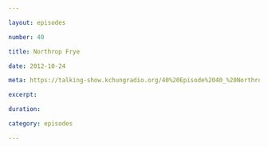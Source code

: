 ```yaml
---

layout: episodes

number: 40

title: Northrop Frye

date: 2012-10-24

meta: https://talking-show.kchungradio.org/40%20Episode%2040_%20Northrop%20Frye.mp3

excerpt: 

duration: 

category: episodes

---
```


